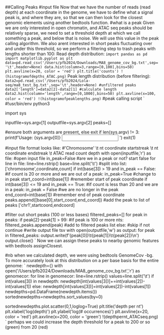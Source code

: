 ##Calling Peaks
#input file
Now that we have the number of reads (read depth) at each coordinate in the genome, we have to define
what a signal peak is, and where they are, so that we can then look for the closest genomic elements
using another bedtools function. 
#what is a peak
Given we are only interested in open chromatin, and ATAC seq peaks should be relatively sparse, we need to set a threshold depth at which we call something a peak, and below that is noise. We will use this value in the peak calling algorithm. We also arent interested in short peaks fluctuating over and under this threshold, so we perform a filtering step to trash peaks with lengths shorter than 100:
Read depth distribution:
`
import pandas as pd
import matplotlib.pyplot as plt
data=pd.read_csv('/Users/pfb2024/Downloads/MA8_genome_cov_bg.txt',sep='\t',header=None)
data.hist(column=3,range=[0,100],bins=50)
plt.axvline(x=20, color = 'red')
plt.title('counts')
!(histogramofdepths_ATAC.png)
`
Peak length distribution (before filtering):
`
data2=pd.read_csv('/Users/pfb2024/Lola-seq/ma8_test_bg.txt',sep='\t',header=None) #unfiltered peaks
data2['length']=data2[2]-data2[1] #calculate length
data2.hist(column='length',range=[0,1000],bins=50)
plt.axvline(x=100, color = 'red')
!(histogramofpeaklengths.png)
`
#peak calling script
`
#!usr/bin/env python3

import sys

inputfile=sys.argv[1]
outputfile=sys.argv[2]
peaks=[]

#ensure both arguments are present, else exit
if len(sys.argv) != 3:
    print(f'Usage: {sys.argv[0]} <input file name> <output file name>')
    exit(1)

#input file format looks like:
#'Chromosome' \t nt coordinate startstreak \t nt coordinate endstreak \t ATAC read count depth
with open(inputfile,'r') as file: #open input file
    in_peak=False #are we in a peak or not? start false
    for line in file:
        line=line.rstrip()
        base=line.split('\t') #split into list: ['chromosome',coordinate,count]
        if int(base[3]) > 19 and in_peak == False: #if count is 20 or more and we are out of a peak:
            in_peak=True #change to in peak
            start_coord=int(base[1]) #remember start of peak coordinate
        if int(base[3]) <= 19 and in_peak == True: #if count is less than 20 and we are in a peak:
            in_peak = False #we are no longer in the peak
            end_coord=int(base[1]) #remember end of peak coordinate
            peaks.append([base[0],start_coord,end_coord]) #add the peak to list of peaks ['chr1',startcoord,endcoord]

#filter out short peaks (100 or less bases)
filtered_peaks=[]
for peak in peaks:
    if peak[2]-peak[1] > 99: #if peak is 100 or more nts:
        filtered_peaks.append(peak) #add to filtered peaks list
    else: #skip if not
        continue
#write output file tsv
with open(outputfile,'w') as output:
    for peak in filtered_peaks:
        output.write(f'{peak[0]}\t{peak[1]}\t{peak[2]}\n')
output.close()
`
Now we can assign these peaks to nearby genomic features with bedtools assignClosest.


#nb
when we calculated depth, we were using bedtools GenomeCov -bg. To more accurately look at this distribution on a per base basis for the entire genome:
`
newdepth={}
with open('/Users/pfb2024/Downloads/MA8_genome_cov_bg.txt','r') as genomecor:
    for line in genomecor:
        line=line.rstrip()
        values=line.split('\t')
        if int(values[3]) in newdepth:
            newdepth[int(values[3])]+=int(values[2])-int(values[1])
        else:
            newdepth[int(values[3])]=int(values[2])-int(values[1])
newdepths=pd.DataFrame(newdepth.items())
sortednewdepths=newdepths.sort_values(by=0)

sortednewdepths.plot.scatter(0,1,loglog=True)
plt.title('depth per nt')
plt.xlabel('log(depth)')
plt.ylabel('log(# occurrences)')
plt.axvline(x=20, color = 'red')
plt.axvline(x=200, color = 'green')
!(depthpernt_ATACseq.png)
`
perhaps we could increase the depth threshold for a peak to 200 or so (green) from 20 (red)